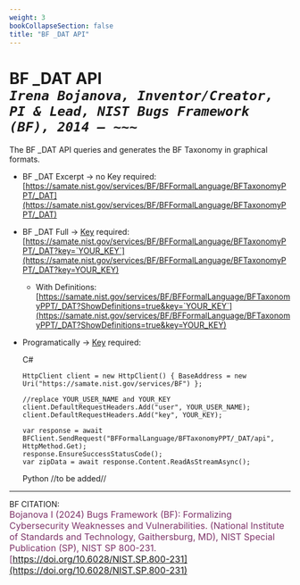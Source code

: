 ```yaml
---
weight: 3
bookCollapseSection: false
title: "BF _DAT API"
---
```


<!-- Google tag (gtag.js) -->
<script async src="https://www.googletagmanager.com/gtag/js?id=G-PJ364XPP9F"></script>
<script>
  window.dataLayer = window.dataLayer || [];
  function gtag(){dataLayer.push(arguments);}
  gtag('js', new Date());

  gtag('config', 'G-PJ364XPP9F');
</script>

# BF _DAT API <br/> _`Irena Bojanova, Inventor/Creator, PI & Lead, NIST Bugs Framework (BF), 2014 – ~~~`_

The BF _DAT API queries and generates the BF Taxonomy in graphical formats.

- BF _DAT Excerpt  &rarr; no Key required: <br/>
  [https://samate.nist.gov/services/BF/BFFormalLanguage/BFTaxonomyPPT/_DAT](https://samate.nist.gov/services/BF/BFFormalLanguage/BFTaxonomyPPT/_DAT) <br/>

- BF _DAT Full &rarr; [Key](https://forms.gle/SRZyva5Vn1i4dQQ2A) required:<br/>
  [https://samate.nist.gov/services/BF/BFFormalLanguage/BFTaxonomyPPT/_DAT?key=`YOUR_KEY`](https://samate.nist.gov/services/BF/BFFormalLanguage/BFTaxonomyPPT/_DAT?key=YOUR_KEY)

  - With Definitions:<br/>
      [https://samate.nist.gov/services/BF/BFFormalLanguage/BFTaxonomyPPT/_DAT?ShowDefinitions=true&key=`YOUR_KEY`](https://samate.nist.gov/services/BF/BFFormalLanguage/BFTaxonomyPPT/_DAT?ShowDefinitions=true&key=YOUR_KEY)

  <!-- - Queried by BF Class taxon values: Class, Operation, Operand, Bug, Fault, Error, FinalError, and Attribute -- e.g., :<br/>
  [https://samate.nist.gov/services/BF/BFFormalLanguage/BFTaxonomyPPT?Fault=NULL%20Pointer&key=`YOUR_KEY`](https://samate.nist.gov/services/BF/BFFormalLanguage/BFTaxonomyPPT?Fault=NULL%20Pointer&key=YOUR_KEY) -->

- Programatically &rarr; [Key](https://forms.gle/SRZyva5Vn1i4dQQ2A) required: <br/>
        
  C#
        
      HttpClient client = new HttpClient() { BaseAddress = new Uri("https://samate.nist.gov/services/BF") };

      //replace YOUR_USER_NAME and YOUR_KEY
      client.DefaultRequestHeaders.Add("user", YOUR_USER_NAME);
      client.DefaultRequestHeaders.Add("key", YOUR_KEY);

      var response = await BFClient.SendRequest("BFFormalLanguage/BFTaxonomyPPT/_DAT/api", HttpMethod.Get);
      response.EnsureSuccessStatusCode();
      var zipData = await response.Content.ReadAsStreamAsync();


  Python //to be added//
_______________________________

BF CITATION: <br/>
<l style="font-size: 16px; color: #7D3368"> Bojanova I (2024) Bugs Framework (BF): Formalizing Cybersecurity Weaknesses and Vulnerabilities. (National Institute of Standards and Technology, Gaithersburg, MD), NIST Special Publication (SP), NIST SP 800-231. [https://doi.org/10.6028/NIST.SP.800-231](https://doi.org/10.6028/NIST.SP.800-231)</l>  <br/>